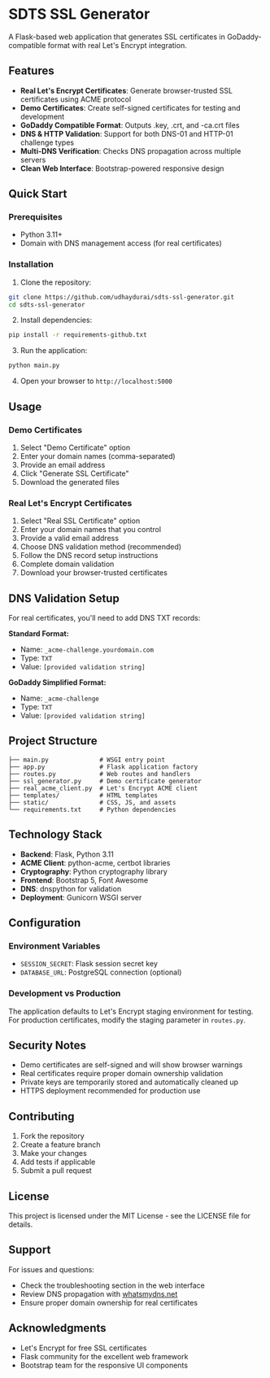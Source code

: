 # SDTS SSL Generator

A Flask-based web application that generates SSL certificates in GoDaddy-compatible format with real Let's Encrypt integration.

## Features

- **Real Let's Encrypt Certificates**: Generate browser-trusted SSL certificates using ACME protocol
- **Demo Certificates**: Create self-signed certificates for testing and development
- **GoDaddy Compatible Format**: Outputs .key, .crt, and -ca.crt files
- **DNS & HTTP Validation**: Support for both DNS-01 and HTTP-01 challenge types
- **Multi-DNS Verification**: Checks DNS propagation across multiple servers
- **Clean Web Interface**: Bootstrap-powered responsive design

## Quick Start

### Prerequisites

- Python 3.11+
- Domain with DNS management access (for real certificates)

### Installation

1. Clone the repository:
```bash
git clone https://github.com/udhaydurai/sdts-ssl-generator.git
cd sdts-ssl-generator
```

2. Install dependencies:
```bash
pip install -r requirements-github.txt
```

3. Run the application:
```bash
python main.py
```

4. Open your browser to `http://localhost:5000`

## Usage

### Demo Certificates

1. Select "Demo Certificate" option
2. Enter your domain names (comma-separated)
3. Provide an email address
4. Click "Generate SSL Certificate"
5. Download the generated files

### Real Let's Encrypt Certificates

1. Select "Real SSL Certificate" option
2. Enter your domain names that you control
3. Provide a valid email address
4. Choose DNS validation method (recommended)
5. Follow the DNS record setup instructions
6. Complete domain validation
7. Download your browser-trusted certificates

## DNS Validation Setup

For real certificates, you'll need to add DNS TXT records:

**Standard Format:**
- Name: `_acme-challenge.yourdomain.com`
- Type: `TXT`
- Value: `[provided validation string]`

**GoDaddy Simplified Format:**
- Name: `_acme-challenge`
- Type: `TXT` 
- Value: `[provided validation string]`

## Project Structure

```
├── main.py              # WSGI entry point
├── app.py               # Flask application factory
├── routes.py            # Web routes and handlers
├── ssl_generator.py     # Demo certificate generator
├── real_acme_client.py  # Let's Encrypt ACME client
├── templates/           # HTML templates
├── static/              # CSS, JS, and assets
└── requirements.txt     # Python dependencies
```

## Technology Stack

- **Backend**: Flask, Python 3.11
- **ACME Client**: python-acme, certbot libraries
- **Cryptography**: Python cryptography library
- **Frontend**: Bootstrap 5, Font Awesome
- **DNS**: dnspython for validation
- **Deployment**: Gunicorn WSGI server

## Configuration

### Environment Variables

- `SESSION_SECRET`: Flask session secret key
- `DATABASE_URL`: PostgreSQL connection (optional)

### Development vs Production

The application defaults to Let's Encrypt staging environment for testing. For production certificates, modify the staging parameter in `routes.py`.

## Security Notes

- Demo certificates are self-signed and will show browser warnings
- Real certificates require proper domain ownership validation
- Private keys are temporarily stored and automatically cleaned up
- HTTPS deployment recommended for production use

## Contributing

1. Fork the repository
2. Create a feature branch
3. Make your changes
4. Add tests if applicable
5. Submit a pull request

## License

This project is licensed under the MIT License - see the LICENSE file for details.

## Support

For issues and questions:
- Check the troubleshooting section in the web interface
- Review DNS propagation with [whatsmydns.net](https://whatsmydns.net)
- Ensure proper domain ownership for real certificates

## Acknowledgments

- Let's Encrypt for free SSL certificates
- Flask community for the excellent web framework
- Bootstrap team for the responsive UI components
